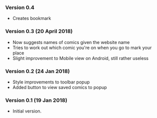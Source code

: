 ### Version 0.4
* Creates bookmark

### Version 0.3 (20 April 2018)
* Now suggests names of comics given the website name
* Tries to work out which comic you're on when you go to mark your place
* Slight improvement to Mobile view on Android, still rather useless

### Version 0.2 (24 Jan 2018)
* Style improvements to toolbar popup
* Added button to view saved comics to popup

### Version 0.1 (19 Jan 2018)
* Initial version.

